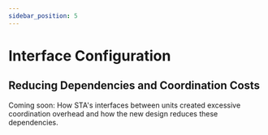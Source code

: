 ```yaml
---
sidebar_position: 5
---
```


# Interface Configuration

## Reducing Dependencies and Coordination Costs

Coming soon: How STA's interfaces between units created excessive coordination overhead and how the new design reduces these dependencies.